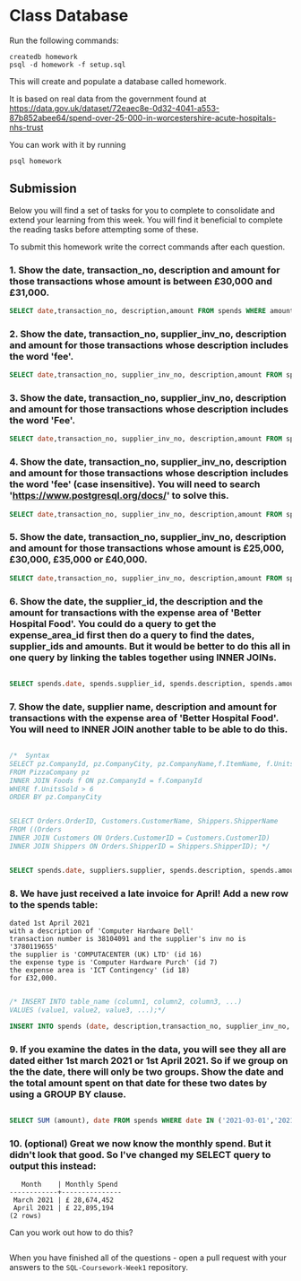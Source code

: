 # Class Database
Run the following commands:
```
createdb homework
psql -d homework -f setup.sql
```
This will create and populate a database called homework.

It is based on real data from the government found at
https://data.gov.uk/dataset/72eaec8e-0d32-4041-a553-87b852abee64/spend-over-25-000-in-worcestershire-acute-hospitals-nhs-trust

You can work with it by running
```
psql homework
```
## Submission

Below you will find a set of tasks for you to complete to consolidate and extend your learning from this week. You will find it beneficial to complete the reading tasks before attempting some of these.

To submit this homework write the correct commands after each question.

### 1. Show the date, transaction_no, description and amount for those transactions whose amount is between £30,000 and £31,000.
```sql
SELECT date,transaction_no, description,amount FROM spends WHERE amount BETWEEN 30000 and 31000;
```
### 2. Show the date, transaction_no, supplier_inv_no, description and amount for those transactions whose description includes the word 'fee'.
```sql
SELECT date,transaction_no, supplier_inv_no, description,amount FROM spends WHERE description LIKE '%fee%'; 
```
### 3. Show the date, transaction_no, supplier_inv_no, description and amount for those transactions whose description includes the word 'Fee'.
```sql
SELECT date,transaction_no, supplier_inv_no, description,amount FROM spends WHERE description LIKE '%Fee%';
```
### 4. Show the date, transaction_no, supplier_inv_no, description and amount for those transactions whose description includes the word 'fee' (case insensitive). You will need to search 'https://www.postgresql.org/docs/' to solve this.
```sql
SELECT date,transaction_no, supplier_inv_no, description,amount FROM spends WHERE description ILIKE '%fee%';
```
### 5. Show the date, transaction_no, supplier_inv_no, description and amount for those transactions whose amount is £25,000, £30,000, £35,000 or £40,000.
```sql
SELECT date,transaction_no, supplier_inv_no, description,amount FROM spends WHERE amount IN(25000, 30000, 35000, 40000);


```
### 6. Show the date, the supplier_id, the description and the amount for transactions with the expense area of 'Better Hospital Food'. You could do a query to get the expense_area_id first then do a query to find the dates, supplier_ids and amounts. But it would be better to do this all in one query by linking the tables together using INNER JOINs.
```sql

SELECT spends.date, spends.supplier_id, spends.description, spends.amount, expense_areas.expense_area FROM spends INNER JOIN expense_areas ON spends.expense_area_id = expense_areas.id WHERE expense_area = 'Better Hospital Food';

```
### 7. Show the date, supplier name, description and amount for transactions with the expense area of 'Better Hospital Food'. You will need to INNER JOIN another table to be able to do this.
```sql

/*  Syntax
SELECT pz.CompanyId, pz.CompanyCity, pz.CompanyName,f.ItemName, f.UnitsSold
FROM PizzaCompany pz
INNER JOIN Foods f ON pz.CompanyId = f.CompanyId
WHERE f.UnitsSold > 6
ORDER BY pz.CompanyCity


SELECT Orders.OrderID, Customers.CustomerName, Shippers.ShipperName
FROM ((Orders
INNER JOIN Customers ON Orders.CustomerID = Customers.CustomerID)
INNER JOIN Shippers ON Orders.ShipperID = Shippers.ShipperID); */ 


SELECT spends.date, suppliers.supplier, spends.description, spends.amount, expense_areas.expense_area FROM ((spends INNER JOIN suppliers ON spends.supplier_id = suppliers.id) INNER JOIN expense_areas ON spends.expense_area_id = expense_areas.id) WHERE expense_area = 'Better Hospital Food';
```
### 8. We have just received a late invoice for April! Add a new row to the spends table:
    dated 1st April 2021
    with a description of 'Computer Hardware Dell'
    transaction number is 38104091 and the supplier's inv no is '3780119655'
    the supplier is 'COMPUTACENTER (UK) LTD' (id 16)
    the expense type is 'Computer Hardware Purch' (id 7)
    the expense area is 'ICT Contingency' (id 18)
    for £32,000.
```sql

/* INSERT INTO table_name (column1, column2, column3, ...)
VALUES (value1, value2, value3, ...);*/ 

INSERT INTO spends (date, description,transaction_no, supplier_inv_no, supplier_id,expense_type_id,expense_area_id, amount) VALUES ('2021-04-01', 'Computer Hardware Dell', 38104091,3780119655,16,17,18, 20201);
```
### 9. If you examine the dates in the data, you will see they all are dated either 1st march 2021 or 1st April 2021. So if we group on the the date, there will only be two groups. Show the date and the total amount spent on that date for these two dates by using a GROUP BY clause.
```sql

SELECT SUM (amount), date FROM spends WHERE date IN ('2021-03-01','2021-04-01') GROUP BY date; 


```
### 10. (optional) Great we now know the monthly spend. But it didn't look that good. So I've changed my SELECT query to output this instead:
```
   Month    | Monthly Spend 
------------+---------------
 March 2021 | £ 28,674,452
 April 2021 | £ 22,895,194
(2 rows)
```
Can you work out how to do this?

```sql

```

When you have finished all of the questions - open a pull request with your answers to the `SQL-Coursework-Week1` repository.
